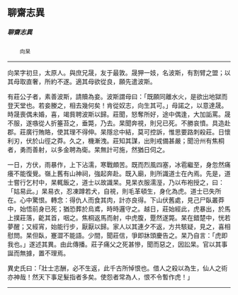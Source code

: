 

## 聊齋志異

##### 聊齋志異
　　`向杲`

* * *

向杲字初旦，太原人。與庶兄晟，友于最敦。晟狎一妓，名波斯，有割臂之盟；以其母取直奢，所約不遂。適其母欲從良，願先遣波斯。

有莊公子者，素善波斯，請贖為妾。波斯謂母曰：「既願同離水火，是欲出地獄而登天堂也。若妾媵之，相去幾何矣！肯從奴志，向生其可。」母諾之，以意達晟。時晟喪偶未婚，喜，竭貲聘波斯以歸。莊聞，怒奪所好，途中偶逢，大加詬罵。晟不服，遂嗾從人折箠苔之，垂斃，乃去。杲聞奔視，則兄已死。不勝哀憤。具造赴郡。莊廣行賄賂，使其理不得伸。杲隱忿中結，莫可控訴，惟思要路刺殺莊。日懷利刃，伏於山徑之莽。久之，機漸洩。莊知其謀，出則戒備甚嚴；聞汾州有焦桐者，勇而善射，以多金聘為衛。杲無計可施，然猶日伺之。

一日，方伏，雨暴作，上下沾濡，寒戰頗苦。既而烈風四塞，冰雹繼至，身忽然痛癢不能復覺。嶺上舊有山神祠，強起奔赴。既入廟，則所識道士在內焉。先是，道士嘗行乞村中，杲輒飯之，道士以故識杲。見杲衣服濡溼，乃以布袍授之，曰：「姑易此。」杲易衣，忍凍蹲若犬，自視，則毛革頓生，身化為虎。道士已失所在。心中驚恨。轉念：得仇人而食其肉，計亦良得。下山伏舊處，見己尸臥叢莽中，始悟前身已死；猶恐葬於烏鳶，時時邏守之。越日，莊始經此，虎暴出，於馬上撲莊落，齕其首，咽之。焦桐返馬而射，中虎腹，蹷然遂斃。杲在錯楚中，恍若夢醒；又經宵，始能行步，厭厭以歸。家人以其連夕不返，方共駭疑，見之，喜相慰問。杲但臥，蹇澀不能語。少間，聞莊信，爭即牀頭慶告之。杲乃自言：「虎即我也。」遂述其異。由此傳播。莊子痛父之死甚慘，聞而惡之，因訟杲。官以其事誕而無據，置不理焉。

異史氏曰：「壯士志酬，必不生返，此千古所悼恨也。借人之殺以為生，仙人之術亦神哉！然天下事足髮指者多矣。使怨者常為人，恨不令暫作虎！」

* * *

